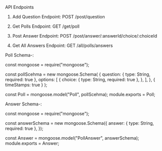 API Endpoints

1. Add Question
   Endpoint: POST /post/question

2. Get Polls
   Endpoint: GET /get/poll

3. Post Answer
   Endpoint: POST /post/answer/:answerId/choice/:choiceId

4. Get All Answers
   Endpoint: GET /all/polls/answers

Poll Schema-:

const mongoose = require("mongoose");

const pollScehma = new mongoose.Schema(
{
question: { type: String, required: true },
options: [
{
choice: { type: String, required: true },
},
],
},
{ timeStamps: true }
);

const Poll = mongoose.model("Poll", pollScehma);
module.exports = Poll;

Answer Schema-:

const mongoose = require("mongoose");

const answerSchema = new mongoose.Schema({
answer: { type: String, required: true },
});

const Answer = mongoose.model("PollAnswer", answerSchema);
module.exports = Answer;
